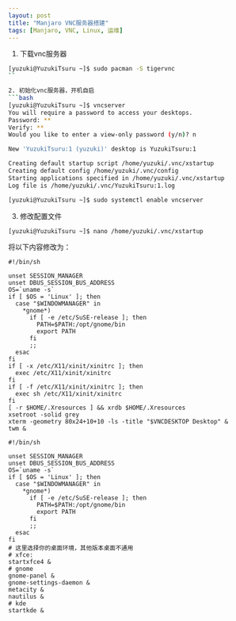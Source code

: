 ```yaml
---
layout: post
title: "Manjaro VNC服务器搭建"
tags: [Manjaro, VNC, Linux, 运维]
---
```


1. 下载vnc服务器
```bash
[yuzuki@YuzukiTsuru ~]$ sudo pacman -S tigervnc
``

2. 初始化vnc服务器，开机自启
```bash
[yuzuki@YuzukiTsuru ~]$ vncserver
You will require a password to access your desktops.
Password: **
Verify: **
Would you like to enter a view-only password (y/n)? n

New 'YuzukiTsuru:1 (yuzuki)' desktop is YuzukiTsuru:1

Creating default startup script /home/yuzuki/.vnc/xstartup
Creating default config /home/yuzuki/.vnc/config
Starting applications specified in /home/yuzuki/.vnc/xstartup
Log file is /home/yuzuki/.vnc/YuzukiTsuru:1.log

[yuzuki@YuzukiTsuru ~]$ sudo systemctl enable vncserver
```


3. 修改配置文件
```bash
[yuzuki@YuzukiTsuru ~]$ nano /home/yuzuki/.vnc/xstartup
```
将以下内容修改为：
```                                                                              
#!/bin/sh

unset SESSION_MANAGER
unset DBUS_SESSION_BUS_ADDRESS
OS=`uname -s`
if [ $OS = 'Linux' ]; then
  case "$WINDOWMANAGER" in
    *gnome*)
      if [ -e /etc/SuSE-release ]; then
        PATH=$PATH:/opt/gnome/bin
        export PATH
      fi
      ;;
  esac
fi
if [ -x /etc/X11/xinit/xinitrc ]; then
  exec /etc/X11/xinit/xinitrc
fi
if [ -f /etc/X11/xinit/xinitrc ]; then
  exec sh /etc/X11/xinit/xinitrc
fi
[ -r $HOME/.Xresources ] && xrdb $HOME/.Xresources
xsetroot -solid grey
xterm -geometry 80x24+10+10 -ls -title "$VNCDESKTOP Desktop" &
twm &
```

```                                                                              
#!/bin/sh

unset SESSION_MANAGER
unset DBUS_SESSION_BUS_ADDRESS
OS=`uname -s`
if [ $OS = 'Linux' ]; then
  case "$WINDOWMANAGER" in
    *gnome*)
      if [ -e /etc/SuSE-release ]; then
        PATH=$PATH:/opt/gnome/bin
        export PATH
      fi
      ;;
  esac
fi
# 这里选择你的桌面环境，其他版本桌面不通用
# xfce:
startxfce4 &
# gnome
gnome-panel &
gnome-settings-daemon &
metacity &
nautilus &
# kde
startkde &
```
